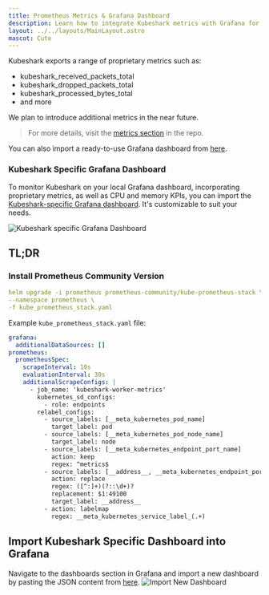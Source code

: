 ```yaml
---
title: Prometheus Metrics & Grafana Dashboard
description: Learn how to integrate Kubeshark metrics with Grafana for enhanced monitoring.
layout: ../../layouts/MainLayout.astro
mascot: Cute
---
```


Kubeshark exports a range of proprietary metrics such as:
- kubeshark_received_packets_total
- kubeshark_dropped_packets_total
- kubeshark_processed_bytes_total
- and more

We plan to introduce additional metrics in the near future.

> For more details, visit the [metrics section](https://github.com/kubeshark/kubeshark/blob/master/helm-chart/metrics.md) in the repo.

You can also import a ready-to-use Grafana dashboard from [here](https://github.com/kubeshark/scripts/blob/master/grafana/metrics.json).

### Kubeshark Specific Grafana Dashboard

To monitor Kubeshark on your local Grafana dashboard, incorporating proprietary metrics, as well as CPU and memory KPIs, you can import the [Kubeshark-specific Grafana dashboard](https://github.com/kubeshark/scripts/blob/master/grafana/metrics.json). It's customizable to suit your needs.

![Kubeshark specific Grafana Dashboard](/grafana-metrics.png)

## TL;DR

### Install Prometheus Community Version

```yaml
helm upgrade -i prometheus prometheus-community/kube-prometheus-stack \
--namespace prometheus \
-f kube_prometheus_stack.yaml
```

Example `kube_prometheus_stack.yaml` file:

```yaml
grafana:
  additionalDataSources: []
prometheus:
  prometheusSpec:
    scrapeInterval: 10s
    evaluationInterval: 30s
    additionalScrapeConfigs: |
      - job_name: 'kubeshark-worker-metrics'
        kubernetes_sd_configs:
          - role: endpoints
        relabel_configs:
          - source_labels: [__meta_kubernetes_pod_name]
            target_label: pod
          - source_labels: [__meta_kubernetes_pod_node_name]
            target_label: node
          - source_labels: [__meta_kubernetes_endpoint_port_name]
            action: keep
            regex: ^metrics$
          - source_labels: [__address__, __meta_kubernetes_endpoint_port_number]
            action: replace
            regex: ([^:]+)(?::\d+)?
            replacement: $1:49100
            target_label: __address__
          - action: labelmap
            regex: __meta_kubernetes_service_label_(.+)
```
## Import Kubeshark Specific Dashboard into Grafana

Navigate to the dashboards section in Grafana and import a new dashboard by pasting the JSON content from [here](https://github.com/kubeshark/scripts/blob/master/grafana/metrics.json).
![Import New Dashboard](/grafana_new_dashboard.png)
